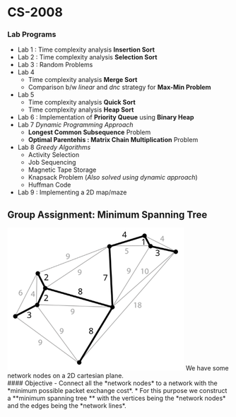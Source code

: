# CS-2008

### Lab Programs
* Lab 1 :  Time complexity analysis **Insertion Sort**
* Lab 2 :  Time complexity analysis **Selection Sort**
* Lab 3 :  Random Problems
* Lab 4 
	* Time complexity analysis **Merge Sort**
	* Comparison b/w *linear* and *dnc* strategy for **Max-Min Problem**
* Lab 5
	*  Time complexity analysis **Quick Sort**
	* Time complexity analysis **Heap Sort**
* Lab 6 : Implementation of **Priority Queue** using **Binary Heap**
* Lab 7 *Dynamic Programming Approach*
	* **Longest Common Subsequence** Problem
	* **Optimal Parentehis : Matrix Chain Multiplication** Problem
* Lab 8 *Greedy Algorithms*
	* Activity Selection
	* Job Sequencing
	* Magnetic Tape Storage
	* Knapsack Problem (*Also solved using dynamic approach*)
	* Huffman Code
* Lab 9 : Implementing a 2D map/maze <br/>

## Group Assignment: Minimum Spanning Tree
<img src="Assignment/mst.svg" alt="Fig.1 Minimum Spanning Tree" width=400px/>
We have some network nodes on a 2D cartesian plane. <br/>
#### Objective
- Connect all the *network nodes* to a network with the *minimum possible packet exchange cost*.
* For this purpose we construct a **minimum spanning tree ** with the vertices being the *network nodes* and the edges being the *network lines*.
